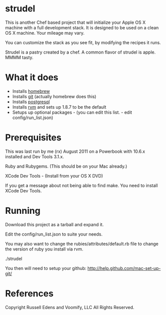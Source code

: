 strudel
=======

This is another Chef based project that will initialize your Apple OS X machine with a full development stack.
It is designed to be used on a clean OS X machine.  Your mileage may vary.

You can customize the stack as you see fit, by modifying the recipes it runs.

Strudel is a pastry created by a chef. A common flavor of strudel is apple.  MMMM tasty.

What it does
============
* Installs [homebrew]
* Installs [git]  (actually homebrew does this)
* Installs [postgresql]
* Installs [rvm] and sets up 1.8.7 to be the default
* Setups up optional packages - (you can edit this list. - edit config/run_list.json)


Prerequisites
=============
This was last run by me (rx) August 2011 on a Powerbook with 10.6.x installed and Dev Tools 3.1.x.

Ruby and Rubygems. (This should be on your Mac already.)

XCode Dev Tools - (Install from your OS X DVD)

If you get a message about not being able to find make.  You need to install XCode Dev Tools.

Running
=======
Download this project as a tarball and expand it.

Edit the config/run_list.json to suite your needs.

You may also want to change the rubies/attributes/default.rb file to change the version of ruby you install via rvm.

./strudel

You then will need to setup your github:
http://help.github.com/mac-set-up-git/


References
==========
[git]: http://git-scm.com/
[rvm]: http://rvm.beginrescueend.com
[mysql]: http://www.mysql.com/
[homebrew]: http://github.com/mxcl/homebrew
[postgresql]: http://www.postgresql.org/



Copyright Russell Edens and Voomify, LLC All Rights Reserved.